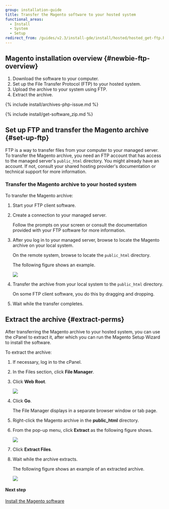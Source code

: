 ```yaml
---
group: installation-guide
title: Transfer the Magento software to your hosted system
functional_areas:
  - Install
  - System
  - Setup
redirect_from: /guides/v2.3/install-gde/install/hosted/hosted_get-ftp.html
---
```


## Magento installation overview {#newbie-ftp-overview}

1. Download the software to your computer.
2. Set up the File Transfer Protocol (FTP) to your hosted system.
3. Upload the archive to your system using FTP.
4. Extract the archive.

{% include install/archives-php-issue.md %}

{% include install/get-software_zip.md %}

## Set up FTP and transfer the Magento archive {#set-up-ftp}

FTP is a way to transfer files from your computer to your managed server. To transfer the Magento archive, you need an FTP account that has access to the managed server's `public_html` directory. You might already have an account. If not, consult your shared hosting provider's documentation or technical support for more information.

### Transfer the Magento archive to your hosted system

To transfer the Magento archive:

1. Start your FTP client software.
2. Create a connection to your managed server.

   Follow the prompts on your screen or consult the documentation provided with your FTP software for more information.

3. After you log in to your managed server, browse to locate the Magento archive on your local system.

   On the remote system, browse to locate the `public_html` directory.

   The following figure shows an example.

   ![]({{site.baseurl}}/static/images/install-merch_ftp-transfer.png)

4. Transfer the archive from your local system to the `public_html` directory.

   On some FTP client software, you do this by dragging and dropping.

5. Wait while the transfer completes.

## Extract the archive {#extract-perms}

After transferring the Magento archive to your hosted system, you can use the cPanel to extract it, after which you can run the Magento Setup Wizard to install the software.

To extract the archive:

1. If necessary, log in to the cPanel.
2. In the Files section, click **File Manager**.


3. Click **Web Root**.

   ![]({{site.baseurl}}/static/images/install-merch_file-manager-setup.png)

4. Click **Go**.

   The File Manager displays in a separate browser window or tab page.

5. Right-click the Magento archive in the **public_html** directory.
6. From the pop-up menu, click **Extract** as the following figure shows.

   ![]({{site.baseurl}}/static/images/install-merch_file-manager-window.png)

7. Click **Extract Files**.
8. Wait while the archive extracts.

   The following figure shows an example of an extracted archive.

   ![]({{site.baseurl}}/static/images/install-merch_file-manager-after.png)

#### Next step

[Install the Magento software]({{page.baseurl}}/install/hosted.html)

